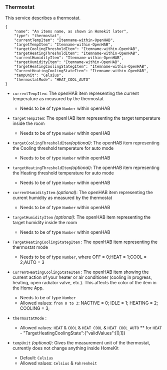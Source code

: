 ### Thermostat
This service describes a thermostat.

```
{
    "name": "An items name, as shown in Homekit later",
    "type": "thermostat",
    "currentTempItem": "Itemname-within-OpenHAB",
    "targetTempItem": "Itemname-within-OpenHAB",
    "targetCoolingThresholdItem": "Itemname-within-OpenHAB",
    "targetHeatingThresholdItem": "Itemname-within-OpenHAB",
    "currentHumidityItem": "Itemname-within-OpenHAB",
    "targetHumidityItem": "Itemname-within-OpenHAB",
    "TargetHeatingCoolingStategItem": "Itemname-within-OpenHAB",
    "CurrentHeatingCoolingStateItem": "Itemname-within-OpenHAB",
    "tempUnit": "Celsius",
    "thermostatMode": "HEAT_COOL_AUTO"
}
```
* `currentTempItem`: The openHAB item representing the current temperature as measured by the thermostat
  * Needs to be of type `Number` within openHAB
* `targetTempItem`: The openHAB item representing the target temperature inside the room
  * Needs to be of type `Number` within openHAB
* `targetCoolingThresholdItem`*(optional)*: The openHAB item representing the Cooling threshold temperature for auto mode
  * Needs to be of type `Number` within openHAB
* `targetHeatingThresholdItem`*(optional)*: The openHAB item representing the Heating threshold temperature for auto mode
  * Needs to be of type `Number` within openHAB 
* `currentHumidityItem` *(optional)*: The openHAB item representing the current humidity as measured by the thermostat
  * Needs to be of type `Number` within openHAB
* `targetHumidityItem` *(optional)*: The openHAB item representing the target humidity inside the room
  * Needs to be of type `Number` within openHAB
* `TargetHeatingCoolingStategItem` : The openHAB item representing the thermostat mode
  * Needs to be of type `Number`, where OFF = 0;HEAT = 1;COOL = 2;AUTO = 3
* `CurrentHeatingCoolingStateItem` : The openHAB item showing the current action of your heater or air conditioner (cooling in progress, heating, open radiator valve, etc.). This affects the color of the item in the Home App.
  * Needs to be of type `Number`
   * Allowed values: `from 0 to 3`: NACTIVE = 0; IDLE = 1; HEATING = 2; COOLING = 3;
* `thermostatMode` :
  * Allowed values: `HEAT` & `COOL` & `HEAT_COOL` & `HEAT_COOL_AUTO`
  ** for `HEAT` - "TargetHeatingCoolingState":{"validValues":[0,1]}
  
* `tempUnit` *(optional)*: Gives the measurement unit of the thermostat, currently does not change anything inside HomeKit
  * Default: `Celsius`
  * Allowed values: `Celsius` & `Fahrenheit`

